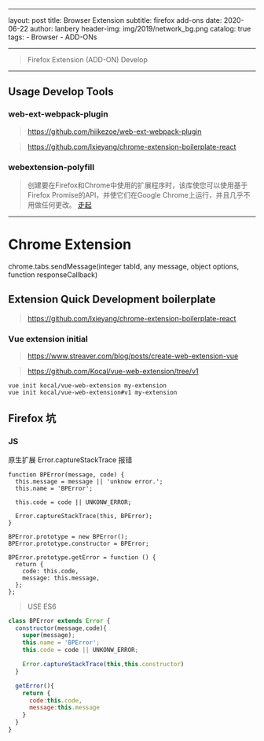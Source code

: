---
layout:     post
title:      Browser Extension
subtitle:   firefox add-ons 
date:       2020-06-22
author:     lanbery
header-img: img/2019/network_bg.png
catalog: true
tags:
    - Browser
    - ADD-ONs 

----

> Firefox Extension (ADD-ON) Develop 



----
## Usage Develop Tools

### web-ext-webpack-plugin
> https://github.com/hiikezoe/web-ext-webpack-plugin

> https://github.com/lxieyang/chrome-extension-boilerplate-react

### webextension-polyfill
>  创建要在Firefox和Chrome中使用的扩展程序时，该库使您可以使用基于Firefox Promise的API，并使它们在Google Chrome上运行，并且几乎不用做任何更改。 [走起](https://github.com/mozilla/webextension-polyfill)

-----
# Chrome Extension 

chrome.tabs.sendMessage(integer tabId, any message, object options, function responseCallback)


## Extension Quick Development boilerplate

> https://github.com/lxieyang/chrome-extension-boilerplate-react

### Vue extension initial

> https://www.streaver.com/blog/posts/create-web-extension-vue

> https://github.com/Kocal/vue-web-extension/tree/v1

```shell 
vue init kocal/vue-web-extension my-extension
vue init kocal/vue-web-extension#v1 my-extension
```


## Firefox 坑

### JS

原生扩展 Error.captureStackTrace 报错

```JS
function BPError(message, code) {
  this.message = message || 'unknow error.';
  this.name = 'BPError';

  this.code = code || UNKONW_ERROR;

  Error.captureStackTrace(this, BPError);
}

BPError.prototype = new BPError();
BPError.prototype.constructor = BPError;

BPError.prototype.getError = function () {
  return {
    code: this.code,
    message: this.message,
  };
};
```
> USE ES6 
```js
class BPError extends Error {
  constructor(message,code){
    super(message);
    this.name = 'BPError';
    this.code = code || UNKONW_ERROR;

    Error.captureStackTrace(this,this.constructor)
  }

  getError(){
    return {
      code:this.code,
      message:this.message
    }
  }
}
```


